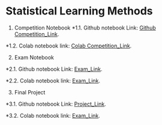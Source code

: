 # Statistical Learning Methods

1. Competition Notebook
*1.1. Github notebook Link: 
[Github Competition_Link](https://erickunix.github.io/slm/).

*1.2. Colab notebook link: 
[Colab Competition_Link](https://erickunix.github.io/slm/).

2. Exam Notebook

*2.1. Github notebook Link: 
[Exam_Link](https://erickunix.github.io/slm/).

*2.2. Colab notebook link: 
[Exam_Link](https://erickunix.github.io/slm/).

3. Final Project 

*3.1. Github notebook Link: 
[Project_Link](https://erickunix.github.io/slm/).

*3.2. Colab notebook link: 
[Exam_Link](https://erickunix.github.io/slm/).

